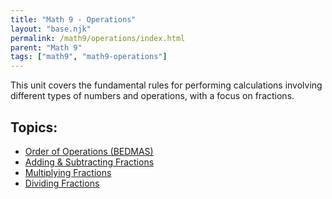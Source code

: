 ```yaml
---
title: "Math 9 - Operations"
layout: "base.njk"
permalink: /math9/operations/index.html
parent: "Math 9"
tags: ["math9", "math9-operations"]
---
```


This unit covers the fundamental rules for performing calculations involving different types of numbers and operations, with a focus on fractions.

## Topics:

*   [Order of Operations (BEDMAS)](./order-of-operations/)
*   [Adding & Subtracting Fractions](./adding-subtracting-fractions/)
*   [Multiplying Fractions](./multiplying-fractions/)
*   [Dividing Fractions](./dividing-fractions/)